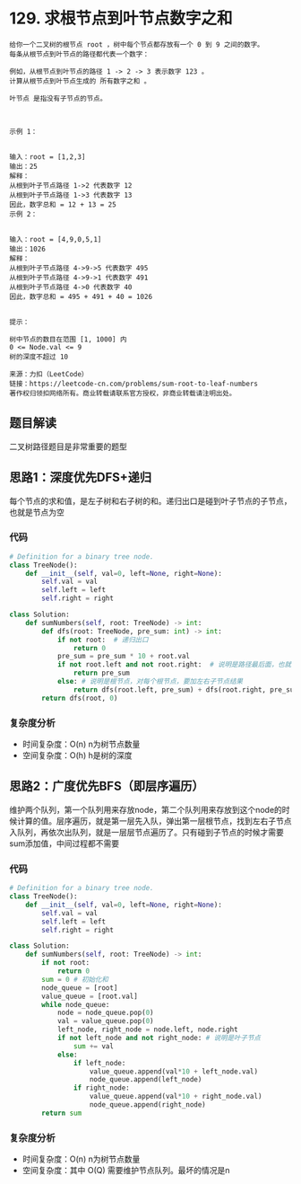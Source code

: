 # 129. 求根节点到叶节点数字之和

~~~typora
给你一个二叉树的根节点 root ，树中每个节点都存放有一个 0 到 9 之间的数字。
每条从根节点到叶节点的路径都代表一个数字：

例如，从根节点到叶节点的路径 1 -> 2 -> 3 表示数字 123 。
计算从根节点到叶节点生成的 所有数字之和 。

叶节点 是指没有子节点的节点。

 

示例 1：


输入：root = [1,2,3]
输出：25
解释：
从根到叶子节点路径 1->2 代表数字 12
从根到叶子节点路径 1->3 代表数字 13
因此，数字总和 = 12 + 13 = 25
示例 2：


输入：root = [4,9,0,5,1]
输出：1026
解释：
从根到叶子节点路径 4->9->5 代表数字 495
从根到叶子节点路径 4->9->1 代表数字 491
从根到叶子节点路径 4->0 代表数字 40
因此，数字总和 = 495 + 491 + 40 = 1026
 

提示：

树中节点的数目在范围 [1, 1000] 内
0 <= Node.val <= 9
树的深度不超过 10

来源：力扣（LeetCode）
链接：https://leetcode-cn.com/problems/sum-root-to-leaf-numbers
著作权归领扣网络所有。商业转载请联系官方授权，非商业转载请注明出处。
~~~

## 题目解读

二叉树路径题目是非常重要的题型

## 思路1：深度优先DFS+递归

每个节点的求和值，是左子树和右子树的和。递归出口是碰到叶子节点的子节点，也就是节点为空

### 代码

~~~python
# Definition for a binary tree node.
class TreeNode():
    def __init__(self, val=0, left=None, right=None):
        self.val = val
        self.left = left
        self.right = right

class Solution:
    def sumNumbers(self, root: TreeNode) -> int:
        def dfs(root: TreeNode, pre_sum: int) -> int:
            if not root:  # 递归出口
                return 0
            pre_sum = pre_sum * 10 + root.val
            if not root.left and not root.right:  # 说明是路径最后面，也就是碰到了叶子节点。叶子节点不需要加左右子节点结果
                return pre_sum
            else: # 说明是根节点，对每个根节点，要加左右子节点结果
                return dfs(root.left, pre_sum) + dfs(root.right, pre_sum)
        return dfs(root, 0)
~~~

### 复杂度分析

- 时间复杂度：O(n) n为树节点数量
- 空间复杂度：O(h) h是树的深度

## 思路2：广度优先BFS（即层序遍历）

维护两个队列，第一个队列用来存放node，第二个队列用来存放到这个node的时候计算的值。层序遍历，就是第一层先入队，弹出第一层根节点，找到左右子节点入队列，再依次出队列，就是一层层节点遍历了。只有碰到子节点的时候才需要sum添加值，中间过程都不需要

### 代码

```python
# Definition for a binary tree node.
class TreeNode():
    def __init__(self, val=0, left=None, right=None):
        self.val = val
        self.left = left
        self.right = right

class Solution:
    def sumNumbers(self, root: TreeNode) -> int:
        if not root:
            return 0
        sum = 0 # 初始化和
        node_queue = [root]
        value_queue = [root.val]
        while node_queue:
            node = node_queue.pop(0)
            val = value_queue.pop(0)
            left_node, right_node = node.left, node.right
            if not left_node and not right_node: # 说明是叶子节点
                sum += val
            else:
                if left_node:
                    value_queue.append(val*10 + left_node.val)
                    node_queue.append(left_node)
                if right_node:
                    value_queue.append(val*10 + right_node.val)
                    node_queue.append(right_node)
        return sum
```

### 复杂度分析

- 时间复杂度：O(n) n为树节点数量
- 空间复杂度：其中 O(Q) 需要维护节点队列。最坏的情况是n
